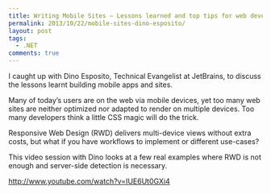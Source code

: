 ```yaml
---
title: Writing Mobile Sites – Lessons learned and top tips for web developers
permalink: 2013/10/22/mobile-sites-dino-esposito/
layout: post
tags:
  - .NET
comments: true
---
```


I caught up with Dino Esposito, Technical Evangelist at JetBrains, to discuss the lessons learnt building mobile apps and sites. 

Many of today’s users are on the web via mobile devices, yet too many web sites are neither optimized nor adapted to render on multiple devices. Too many developers think a little CSS magic will do the trick. 

Responsive Web Design (RWD) delivers multi-device views without extra costs, but what if you have workflows to implement or different use-cases? 

This video session with Dino looks at a few real examples where RWD is not enough and server-side detection is necessary.

http://www.youtube.com/watch?v=IUE6Ut0GXi4